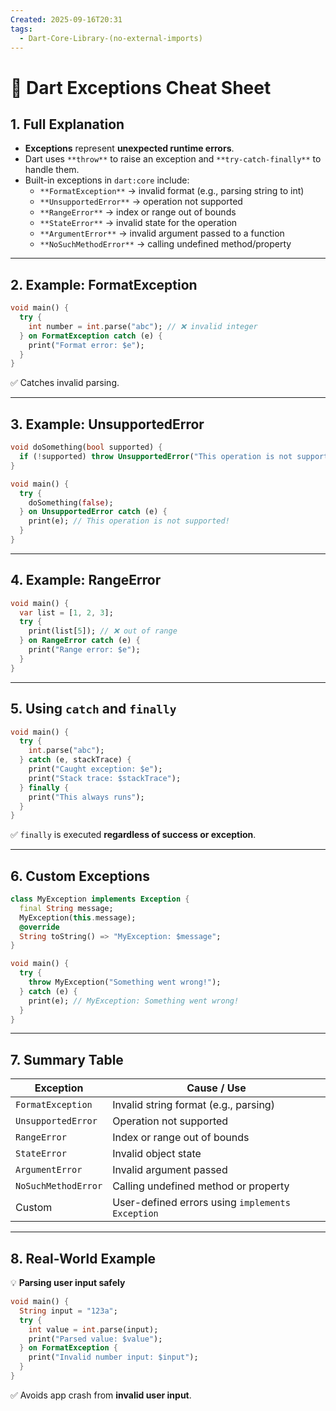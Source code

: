 ```yaml
---
Created: 2025-09-16T20:31
tags:
  - Dart-Core-Library-(no-external-imports)
---
```

# 🎯 Dart Exceptions Cheat Sheet

## 1. Full Explanation

- **Exceptions** represent **unexpected runtime errors**.
- Dart uses `**throw**` to raise an exception and `**try-catch-finally**` to handle them.
- Built-in exceptions in `dart:core` include:
    - `**FormatException**` → invalid format (e.g., parsing string to int)
    - `**UnsupportedError**` → operation not supported
    - `**RangeError**` → index or range out of bounds
    - `**StateError**` → invalid state for the operation
    - `**ArgumentError**` → invalid argument passed to a function
    - `**NoSuchMethodError**` → calling undefined method/property

---

## 2. Example: FormatException

```Dart
void main() {
  try {
    int number = int.parse("abc"); // ❌ invalid integer
  } on FormatException catch (e) {
    print("Format error: $e");
  }
}

```

✅ Catches invalid parsing.

---

## 3. Example: UnsupportedError

```Dart
void doSomething(bool supported) {
  if (!supported) throw UnsupportedError("This operation is not supported!");
}

void main() {
  try {
    doSomething(false);
  } on UnsupportedError catch (e) {
    print(e); // This operation is not supported!
  }
}

```

---

## 4. Example: RangeError

```Dart
void main() {
  var list = [1, 2, 3];
  try {
    print(list[5]); // ❌ out of range
  } on RangeError catch (e) {
    print("Range error: $e");
  }
}

```

---

## 5. Using `catch` and `finally`

```Dart
void main() {
  try {
    int.parse("abc");
  } catch (e, stackTrace) {
    print("Caught exception: $e");
    print("Stack trace: $stackTrace");
  } finally {
    print("This always runs");
  }
}

```

✅ `finally` is executed **regardless of success or exception**.

---

## 6. Custom Exceptions

```Dart
class MyException implements Exception {
  final String message;
  MyException(this.message);
  @override
  String toString() => "MyException: $message";
}

void main() {
  try {
    throw MyException("Something went wrong!");
  } catch (e) {
    print(e); // MyException: Something went wrong!
  }
}

```

---

## 7. Summary Table

|Exception|Cause / Use|
|---|---|
|`FormatException`|Invalid string format (e.g., parsing)|
|`UnsupportedError`|Operation not supported|
|`RangeError`|Index or range out of bounds|
|`StateError`|Invalid object state|
|`ArgumentError`|Invalid argument passed|
|`NoSuchMethodError`|Calling undefined method or property|
|Custom|User-defined errors using `implements Exception`|

---

## 8. Real-World Example

💡 **Parsing user input safely**

```Dart
void main() {
  String input = "123a";
  try {
    int value = int.parse(input);
    print("Parsed value: $value");
  } on FormatException {
    print("Invalid number input: $input");
  }
}

```

✅ Avoids app crash from **invalid user input**.